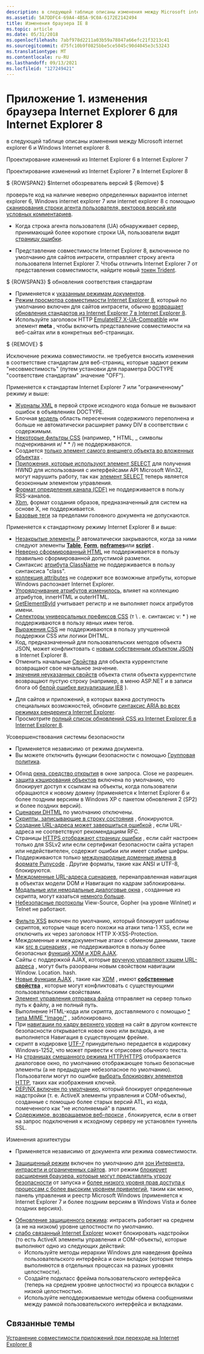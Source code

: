 ```yaml
---
description: в следующей таблице описаны изменения между Microsoft internet explorer 6 и Windows Internet explorer 8.
ms.assetid: 5A7DDFC4-69A4-4B5A-9C0A-6172E2142494
title: Изменения браузера IE 8
ms.topic: article
ms.date: 05/31/2018
ms.openlocfilehash: 7abf978d2211a03b59a78847a66efc21f3213c41
ms.sourcegitcommit: d75fc10b9f0825bbe5ce5045c90d4045e3c53243
ms.translationtype: MT
ms.contentlocale: ru-RU
ms.lasthandoff: 09/13/2021
ms.locfileid: "127249421"
---
```

# <a name="appendix-1-internet-explorer-6-to-internet-explorer-8-browser-changes"></a>Приложение 1. изменения браузера Internet Explorer 6 для Internet Explorer 8

в следующей таблице описаны изменения между Microsoft internet explorer 6 и Windows Internet explorer 8.



Проектирование изменений из Internet Explorer 6 в Internet Explorer 7

Проектирование изменений из Internet Explorer 7 в Internet Explorer 8

$ {ROWSPAN2} $Internet обозреватель версий $ {Remove} $  

проверьте код на наличие неверно определенных вариантов internet explorer 6, Windows internet explorer 7 или internet explorer 8 с помощью [сканирования строки агента пользователя, векторов версий или условных комментариев](/previous-versions/windows/internet-explorer/ie-developer/compatibility/ms537503(v=vs.85)).

-   Когда строка агента пользователя (UA) обнаруживает сервер, принимающий более короткие строки UA, пользователи видят [страницу ошибки](https://www.enhanceie.com/ua.aspx).

<!-- -->

-   Представление совместимости Internet Explorer 8, включенное по умолчанию для сайтов интрасети, отправляет строку агента пользователя Internet Explorer 7. Чтобы отличить Internet Explorer 7 от представления совместимости, найдите новый [токен Trident](/archive/blogs/ie/).

$ {ROWSPAN3} $ обновления соответствия стандартам

-   Применяется к [указанным режимам документов](/previous-versions/windows/internet-explorer/ie-developer/compatibility/cc288325(v=vs.85)).
-   [Режим просмотра совместимости Internet Explorer 8](/archive/blogs/ie/), который по умолчанию включен для сайтов интрасети, обычно [возвращает обновления стандартов из Internet Explorer 7 в Internet Explorer 8](/archive/blogs/ie/site-compatibility-and-ie8).
-   Используйте заголовок HTTP [EmulateIE7 X-UA-Compatible](https://msdn.microsoft.com/library/Cc843977(v=VS.85).aspx) или элемент **meta** , чтобы включить представление совместимости на веб-сайтах или в конкретных веб-страницах.

$ {REMOVE} $  

Исключение режима совместимости. не требуется вносить изменения в соответствие стандартам для веб-страниц, которые задают режим "несовместимость" (путем установки для параметра DOCTYPE "соответствие стандартам" значение "OFF").

Применяется к стандартам Internet Explorer 7 или "ограниченному" режиму и выше:

-   [Журналы XML](/previous-versions/windows/internet-explorer/ie-developer/) в первой строке исходного кода больше не вызывают ошибок в объявлениях DOCTYPE.
-   Блочная [модель](/previous-versions/windows/internet-explorer/ie-developer/) область пересечения содержимого переполнена и больше не автоматически расширяет рамку DIV в соответствии с содержимым.
-   [Некоторые фильтры CSS](/previous-versions/windows/internet-explorer/ie-developer/) (например, \* HTML, \_ символы подчеркивания и/ \* \* /) не поддерживаются.
-   Создается [только элемент самого внешнего объекта во вложенных объектах](/previous-versions/windows/internet-explorer/ie-developer/) .
-   [Приложения, которые используют элемент SELECT](/previous-versions/windows/internet-explorer/ie-developer/) для получения HWND для использования с интерфейсами API Microsoft Win32, могут нарушить работу, так как [элемент SELECT](/archive/blogs/ie/) теперь является безоконным элементом управления.
-   [Формат определения канала (CDF)](/previous-versions/aa740486(v=msdn.10)) не поддерживается в пользу RSS-каналов.
-   [Xbm](/previous-versions/aa740486(v=msdn.10)), формат создания образов, предназначенный для систем на основе X, не поддерживается.
-   [Базовые теги](/previous-versions/aa740486(v=msdn.10)) за пределами головного документа не допускаются.

Применяется к стандартному режиму Internet Explorer 8 и выше:

-   [Незакрытые элементы P](https://msdn.microsoft.com/library/Cc843977(v=VS.85).aspx) автоматически закрываются, когда за ними следуют элементы [**Table**](https://msdn.microsoft.com/library/ms535901(v=VS.85).aspx), [**Form**](https://msdn.microsoft.com/library/ms535249(v=VS.85).aspx), [**noframes**](https://msdn.microsoft.com/library/ms535857(v=VS.85).aspx)или [**script**](https://msdn.microsoft.com/library/ms535858(v=VS.85).aspx) .
-   [Неверно сформированный HTML](/archive/blogs/ie/site-compatibility-and-ie8) не поддерживается в пользу правильно сформированной допустимой разметки.
-   Синтаксис [атрибута ClassName](/archive/blogs/ie/site-compatibility-and-ie8) не поддерживается в пользу синтаксиса "class".
-   [коллекция attributes](/archive/blogs/ie/site-compatibility-and-ie8) не содержит все возможные атрибуты, которые Windows распознает Internet Explorer.
-   [Упорядочивание атрибутов изменилось](/archive/blogs/ie/site-compatibility-and-ie8), влияет на коллекцию атрибутов, innerHTML и outerHTML.
-   [GetElementById](/archive/blogs/ie/site-compatibility-and-ie8) учитывает регистр и не выполняет поиск атрибутов имени.
-   [Селекторы универсальных префиксов CSS](/archive/blogs/ie/site-compatibility-and-ie8) (т \\ . е. синтаксис v: \* ) не поддерживаются в пользу явных имен тегов.
-   [Выражения CSS](/archive/blogs/ie/site-compatibility-and-ie8) не поддерживаются в пользу улучшенной поддержки CSS или логики DHTML.
-   Код, предназначенный для пользовательских методов объекта JSON, может конфликтовать с [новым собственным объектом JSON](/archive/blogs/ie/site-compatibility-and-ie8) в Internet Explorer 8.
-   Отменить начальные [Свойства](/archive/blogs/ie/site-compatibility-and-ie8) для объекта куррентстиле возвращают свое начальное значение.
-   [значения неуказанных свойств](/archive/blogs/ie/site-compatibility-and-ie8) объекта стиля объекта куррентстиле возвращают пустую строку (например, в меню ASP.NET и в записи блога об [белой ошибке визуализации IE8](/archive/blogs/giorgio/) ).

<!-- -->

-   Для сайтов и приложений, в которых важна доступность специальных возможностей, обновите [синтаксис ARIA во всех режимах рендеринга Internet Explorer](/archive/blogs/ie/).
-   Просмотрите [полный список обновлений CSS из Internet Explorer 6 в Internet Explorer 8](https://msdn.microsoft.com/library/Cc843977(v=VS.85).aspx).

Усовершенствования системы безопасности

-   Применяется независимо от режима документа.
-   Вы можете отключить функции безопасности с помощью [Групповая политика](https://www.microsoft.com/p/group-policy/9wzdncrfjtm4?activetab=pivot:overviewtab).

<!-- -->

-   Обход [окна. средство открытия](/previous-versions/aa740486(v=msdn.10)) в окне запроса. Close не разрешен.
-   [защита кэширования объектов](/previous-versions/windows/internet-explorer/ie-developer/) включена по умолчанию, что блокирует доступ к ссылкам на объекты, когда пользователи обращаются к новому домену (применяется к Internet Explorer 6 и более поздним версиям в Windows XP с пакетом обновления 2 (SP2) и более поздних версий).
-   [Сценарии DHTML](/previous-versions/windows/internet-explorer/ie-developer/) по умолчанию отключены.
-   [Скрипты, записывающие в строку состояния](/previous-versions/windows/internet-explorer/ie-developer/) , блокируются.
-   [Создание URL-адреса может завершиться ошибкой](/previous-versions/windows/internet-explorer/ie-developer/) , если URL-адреса не соответствуют рекомендациям RFC.
-   Страницы [HTTPS отображают страницу ошибки](/previous-versions/windows/internet-explorer/ie-developer/) , если сайт настроен только для SSLv2 или если сертификат безопасности сайта устарел или недействителен, содержит ошибки или имеет слабые шифры.
-   Поддерживаются только [международные доменные имена в формате Punycode](/previous-versions/windows/internet-explorer/ie-developer/) . Другие форматы, такие как ANSI и UTF-8, блокируются.
-   [Междоменные URL-адреса сценариев](/previous-versions/windows/internet-explorer/ie-developer/), перенаправленная навигация в объектах модели DOM и Навигация по кадрам заблокированы.
-   [Модальные или немодальные диалоговые окна](/previous-versions/aa740486(v=msdn.10)) , созданные из скрипта, могут казаться [немного больше](/archive/blogs/ie/).
-   [Небезопасные протоколы](/previous-versions/aa740486(v=msdn.10)) View-Source, Gopher (на уровне WinInet) и Telnet не работают.

<!-- -->

-   [Фильтр XSS](/archive/blogs/ie/) включен по умолчанию, который блокирует шаблоны скриптов, которые чаще всего похожи на атаки типа-1 XSS, если не отключить их через заголовок HTTP X-XSS-Protection.
-   Междоменные и междокументные атаки с обменом данными, такие как [src в сценариях](/archive/blogs/jscript/) , не поддерживаются в пользу более безопасных [функций XDM и XDR AJAX](/archive/blogs/ie/).
-   Сайты с поддержкой AJAX, которые [вручную управляют хэшем URL-адреса](/previous-versions//cc891506(v=vs.85)) , могут быть разорваны новым свойством навигации Window. Location. hash.
-   [Новые функции AJAX](https://msdn.microsoft.com/library/Gg598940(v=VS.85).aspx) , такие как [XDM](/archive/blogs/ie/) , имеют [**собственные свойства**](/previous-versions/windows/internet-explorer/ie-developer/platform-apis/cc288548(v=vs.85)) , которые могут конфликтовать с существующими пользовательскими свойствами.
-   [Элемент управления отправка файла](/archive/blogs/ie/) отправляет на сервер только путь к файлу, а не полный путь.
-   Выполнение HTML-кода или скрипта, доставляемого с помощью [ \* типа MIME "Image/"](/archive/blogs/ie/) , заблокировано.
-   При [навигации по кадру верхнего уровня](/previous-versions/windows/internet-explorer/ie-developer/compatibility/dd565638(v=vs.85)) на сайт в другом контексте безопасности открывается новое окно или вкладка, а не выполняется Навигация в существующем фрейме.
-   скрипт в кодировке [UTF-7](/previous-versions/windows/internet-explorer/ie-developer/compatibility/dd565635(v=vs.85)) принудительно передается в кодировку Windows-1252, что может привести к отрисовке обычного текста.
-   На [страницах смешанного режима HTTP/HTTPS](/archive/blogs/askie/mixed-content-and-internet-explorer-8-0) отображается диалоговое окно, по умолчанию отображающее только безопасные элементы (а не предыдущее небезопасное по умолчанию). Пользователи могут по ошибке [выбрать блокировку элементов HTTP](/archive/blogs/askie/mixed-content-and-internet-explorer-8-0), таких как изображения ключей.
-   [DEP/NX включен по умолчанию](https://www.microsoft.com/windows/internet-explorer/readiness/developers-existing.aspx#depnx), который блокирует определенные надстройки (т. е. ActiveX элементы управления и COM-объекты), созданные с помощью более старых версий ATL, из кода, помеченного как "не исполняемый" в памяти.
-   [Содержимое, возвращаемое веб-прокси](/previous-versions/windows/internet-explorer/ie-developer/compatibility/dd565641(v=vs.85)) , блокируется, если в ответ на запрос подключения к исходному серверу не установлен туннель SSL.

Изменения архитектуры

-   Применяется независимо от документа или режима совместимости.

<!-- -->

-   [Защищенный режим](/previous-versions/windows/internet-explorer/ie-developer/) включен по умолчанию для [зон Интернета, интрасети и ограниченных сайтов](/previous-versions/windows/internet-explorer/ie-developer/platform-apis/ms537187(v=vs.85)). этот режим [блокирует расширения браузера, которые могут представлять угрозу безопасности](/previous-versions/windows/internet-explorer/ie-developer/compatibility/dd565645(v=vs.85)) от запуска и [более низкого уровня прав доступа к процессам с более высоким уровнем привилегий](/previous-versions/windows/internet-explorer/ie-developer/compatibility/dd565646(v=vs.85)), таким как меню, панель управления и реестр Microsoft Windows (применяется к Internet Explorer 7 и более поздним версиям в Windows Vista и более поздних версиях).

<!-- -->

-   [Обновление защищенного режима](/previous-versions/windows/internet-explorer/ie-developer/compatibility/dd565648(v=vs.85)): интрасеть работает на среднем (а не на низком) уровне целостности по умолчанию.
-   [слабо связанный Internet Explorer](https://www.microsoft.com/windows/internet-explorer/readiness/developers-existing.aspx#lcie) может блокировать надстройки (то есть ActiveX элементы управления и COM-объекты), которые выполняют одно из следующих действий:
    -   Используйте методы иерархии Windows для наведения фрейма пользовательского интерфейса и окон вкладок (которые теперь выполняются в отдельных процессах на разных уровнях целостности).
    -   Создайте подкласс фрейма пользовательского интерфейса (теперь на среднем уровне целостности) из процесса вкладки с низкой целостностью.
    -   Используйте неподдерживаемые методы обмена сообщениями между рамкой пользовательского интерфейса и вкладками.



 

## <a name="related-topics"></a>Связанные темы

<dl> <dt>

[Устранение совместимости приложений при переходе на Internet Explorer 8](addressing-application-compatibility-when-migrating-to-internet-explorer-8.md)
</dt> </dl>

 

 
